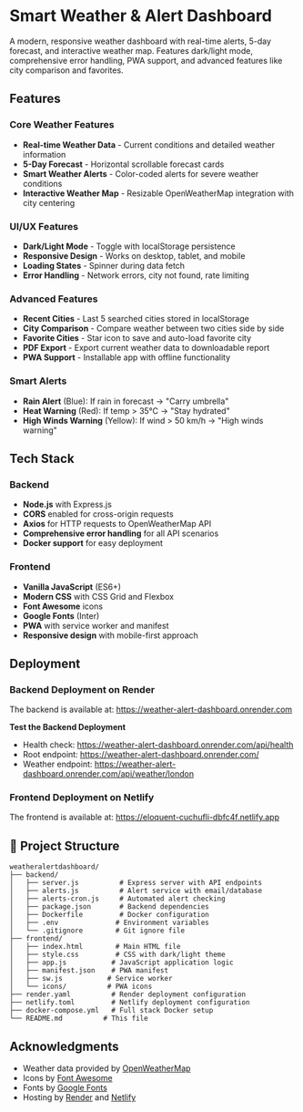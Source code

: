 # Smart Weather & Alert Dashboard

A modern, responsive weather dashboard with real-time alerts, 5-day forecast, and interactive weather map. Features dark/light mode, comprehensive error handling, PWA support, and advanced features like city comparison and favorites.

## Features

### Core Weather Features
- **Real-time Weather Data** - Current conditions and detailed weather information
- **5-Day Forecast** - Horizontal scrollable forecast cards
- **Smart Weather Alerts** - Color-coded alerts for severe weather conditions
- **Interactive Weather Map** - Resizable OpenWeatherMap integration with city centering

### UI/UX Features
- **Dark/Light Mode** - Toggle with localStorage persistence
- **Responsive Design** - Works on desktop, tablet, and mobile
- **Loading States** - Spinner during data fetch
- **Error Handling** - Network errors, city not found, rate limiting

### Advanced Features
- **Recent Cities** - Last 5 searched cities stored in localStorage
- **City Comparison** - Compare weather between two cities side by side
- **Favorite Cities** - Star icon to save and auto-load favorite city
- **PDF Export** - Export current weather data to downloadable report
- **PWA Support** - Installable app with offline functionality

### Smart Alerts
- **Rain Alert** (Blue): If rain in forecast → "Carry umbrella"
- **Heat Warning** (Red): If temp > 35°C → "Stay hydrated"
- **High Winds Warning** (Yellow): If wind > 50 km/h → "High winds warning"

## Tech Stack

### Backend
- **Node.js** with Express.js
- **CORS** enabled for cross-origin requests
- **Axios** for HTTP requests to OpenWeatherMap API
- **Comprehensive error handling** for all API scenarios
- **Docker support** for easy deployment

### Frontend
- **Vanilla JavaScript** (ES6+)
- **Modern CSS** with CSS Grid and Flexbox
- **Font Awesome** icons
- **Google Fonts** (Inter)
- **PWA** with service worker and manifest
- **Responsive design** with mobile-first approach


## Deployment


### Backend Deployment on Render

The backend is available at: https://weather-alert-dashboard.onrender.com

**Test the Backend Deployment**
- Health check: https://weather-alert-dashboard.onrender.com/api/health
- Root endpoint: https://weather-alert-dashboard.onrender.com/
- Weather endpoint: https://weather-alert-dashboard.onrender.com/api/weather/london


### Frontend Deployment on Netlify

The frontend is available at: https://eloquent-cuchufli-dbfc4f.netlify.app



## 📁 Project Structure

```
weatheralertdashboard/
├── backend/
│   ├── server.js          # Express server with API endpoints
│   ├── alerts.js          # Alert service with email/database
│   ├── alerts-cron.js     # Automated alert checking
│   ├── package.json       # Backend dependencies
│   ├── Dockerfile         # Docker configuration
│   ├── .env              # Environment variables
│   └── .gitignore        # Git ignore file
├── frontend/
│   ├── index.html        # Main HTML file
│   ├── style.css         # CSS with dark/light theme
│   ├── app.js           # JavaScript application logic
│   ├── manifest.json    # PWA manifest
│   ├── sw.js           # Service worker
│   └── icons/          # PWA icons
├── render.yaml          # Render deployment configuration
├── netlify.toml         # Netlify deployment configuration
├── docker-compose.yml   # Full stack Docker setup
└── README.md          # This file
```


## Acknowledgments

- Weather data provided by [OpenWeatherMap](https://openweathermap.org/)
- Icons by [Font Awesome](https://fontawesome.com/)
- Fonts by [Google Fonts](https://fonts.google.com/)
- Hosting by [Render](https://render.com/) and [Netlify](https://netlify.com/)






